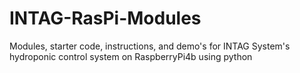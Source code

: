 # INTAG-RasPi-Modules
Modules, starter code, instructions, and demo's for INTAG System's hydroponic control system on RaspberryPi4b using python
